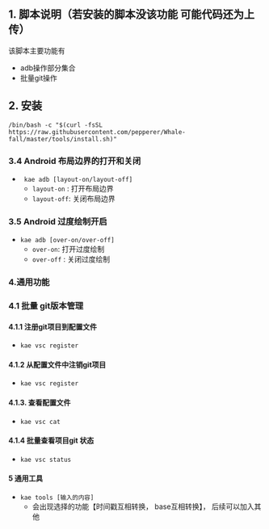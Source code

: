 ## 1. 脚本说明（若安装的脚本没该功能 可能代码还为上传）

该脚本主要功能有
- adb操作部分集合
- 批量git操作



## 2. 安装

```shell
/bin/bash -c "$(curl -fsSL https://raw.githubusercontent.com/pepperer/Whale-fall/master/tools/install.sh)"
```



### 3.4 Android 布局边界的打开和关闭

- ` kae adb [layout-on/layout-off]`
  - `layout-on` : 打开布局边界
  - `layout-off`: 关闭布局边界

### 3.5 Android 过度绘制开启

- `kae adb [over-on/over-off]`
  - `over-on`: 打开过度绘制
  - `over-off` : 关闭过度绘制



### 4.通用功能

### 4.1  批量 git版本管理

#### 4.1.1 注册git项目到配置文件

- `kae vsc register`

#### 4.1.2 从配置文件中注销git项目

- `kae vsc register`

#### 4.1.3. 查看配置文件

- `kae vsc cat`

#### 4.1.4 批量查看项目git 状态

- `kae vsc status`

#### 5 通用工具
- `kae tools [输入的内容]`
  - 会出现选择的功能【时间戳互相转换， base互相转换】， 后续可以加入其他

